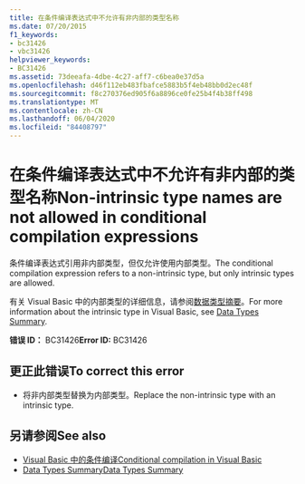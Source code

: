```yaml
---
title: 在条件编译表达式中不允许有非内部的类型名称
ms.date: 07/20/2015
f1_keywords:
- bc31426
- vbc31426
helpviewer_keywords:
- BC31426
ms.assetid: 73deeafa-4dbe-4c27-aff7-c6bea0e37d5a
ms.openlocfilehash: d46f112eb483fbafce5883b5f4eb48bb0d2ec48f
ms.sourcegitcommit: f8c270376ed905f6a8896ce0fe25b4f4b38ff498
ms.translationtype: MT
ms.contentlocale: zh-CN
ms.lasthandoff: 06/04/2020
ms.locfileid: "84408797"
---
```

# <a name="non-intrinsic-type-names-are-not-allowed-in-conditional-compilation-expressions"></a><span data-ttu-id="cd086-102">在条件编译表达式中不允许有非内部的类型名称</span><span class="sxs-lookup"><span data-stu-id="cd086-102">Non-intrinsic type names are not allowed in conditional compilation expressions</span></span>
<span data-ttu-id="cd086-103">条件编译表达式引用非内部类型，但仅允许使用内部类型。</span><span class="sxs-lookup"><span data-stu-id="cd086-103">The conditional compilation expression refers to a non-intrinsic type, but only intrinsic types are allowed.</span></span>  
  
 <span data-ttu-id="cd086-104">有关 Visual Basic 中的内部类型的详细信息，请参阅[数据类型摘要](../language-reference/keywords/data-types-summary.md)。</span><span class="sxs-lookup"><span data-stu-id="cd086-104">For more information about the intrinsic type in Visual Basic, see [Data Types Summary](../language-reference/keywords/data-types-summary.md).</span></span>  
  
 <span data-ttu-id="cd086-105">**错误 ID：** BC31426</span><span class="sxs-lookup"><span data-stu-id="cd086-105">**Error ID:** BC31426</span></span>  
  
## <a name="to-correct-this-error"></a><span data-ttu-id="cd086-106">更正此错误</span><span class="sxs-lookup"><span data-stu-id="cd086-106">To correct this error</span></span>  
  
- <span data-ttu-id="cd086-107">将非内部类型替换为内部类型。</span><span class="sxs-lookup"><span data-stu-id="cd086-107">Replace the non-intrinsic type with an intrinsic type.</span></span>  
  
## <a name="see-also"></a><span data-ttu-id="cd086-108">另请参阅</span><span class="sxs-lookup"><span data-stu-id="cd086-108">See also</span></span>

- [<span data-ttu-id="cd086-109">Visual Basic 中的条件编译</span><span class="sxs-lookup"><span data-stu-id="cd086-109">Conditional compilation in Visual Basic</span></span>](../programming-guide/program-structure/conditional-compilation.md)
- [<span data-ttu-id="cd086-110">Data Types Summary</span><span class="sxs-lookup"><span data-stu-id="cd086-110">Data Types Summary</span></span>](../language-reference/keywords/data-types-summary.md)
